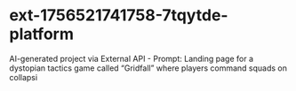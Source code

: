 # ext-1756521741758-7tqytde-platform
AI-generated project via External API - Prompt: Landing page for a dystopian tactics game called “Gridfall” where players command squads on collapsi

